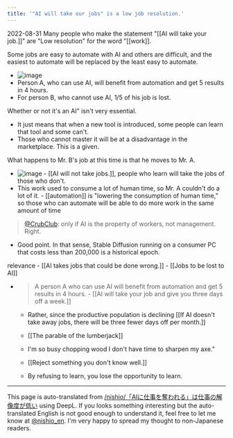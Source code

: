 ```yaml
---
title: '"AI will take our jobs" is a low job resolution.'
---
```


2022-08-31
Many people who make the statement "[[AI will take your job.]]" are "Low resolution" for the word "[[work]].

Some jobs are easy to automate with AI and others are difficult, and the easiest to automate will be replaced by the least easy to automate.
- ![image](https://gyazo.com/d19b8ab4799206776d4f71e239358d91/thumb/1000)
- Person A, who can use AI, will benefit from automation and get 5 results in 4 hours.
- For person B, who cannot use AI, 1/5 of his job is lost.

Whether or not it's an AI" isn't very essential.
- It just means that when a new tool is introduced, some people can learn that tool and some can't.
- Those who cannot master it will be at a disadvantage in the marketplace. This is a given.

What happens to Mr. B's job at this time is that he moves to Mr. A.
- ![image](https://gyazo.com/d7afe17543531b4e2f399e0513883fd8/thumb/1000)
        - [[AI will not take jobs.]], people who learn will take the jobs of those who don't.
- This work used to consume a lot of human time, so Mr. A couldn't do a lot of it.
        - [[automation]] is "lowering the consumption of human time," so those who can automate will be able to do more work in the same amount of time

> [@CrubClub](https://twitter.com/crubclub/status/1565167997475778562?s=21&t=PsE-H6knUrEnC5Di9nAuRw): only if AI is the property of workers, not management. Right.
- Good point. In that sense, Stable Diffusion running on a consumer PC that costs less than 200,000 is a historical epoch.

relevance
    - [[AI takes jobs that could be done wrong.]]
    - [[Jobs to be lost to AI]]
- > A person A who can use AI will benefit from automation and get 5 results in 4 hours.
        - [[AI will take your job and give you three days off a week.]]
    - Rather, since the productive population is declining [[If AI doesn't take away jobs, there will be three fewer days off per month.]]

    - [[The parable of the lumberjack]]
    - I'm so busy chopping wood I don't have time to sharpen my axe."
    - [[Reject something you don't know well.]]
    - By refusing to learn, you lose the opportunity to learn.

---
This page is auto-translated from [/nishio/「AIに仕事を奪われる」は仕事の解像度が低い](https://scrapbox.io/nishio/「AIに仕事を奪われる」は仕事の解像度が低い) using DeepL. If you looks something interesting but the auto-translated English is not good enough to understand it, feel free to let me know at [@nishio_en](https://twitter.com/nishio_en). I'm very happy to spread my thought to non-Japanese readers.